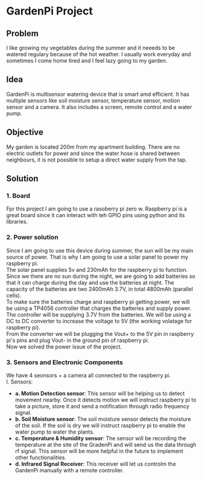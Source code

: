 # GardenPi Project
## Problem
I like growing my vegetables during the summer and it neeeds to be watered regulary because of the hot weather. I usually work everyday and sometimes I come home tired and I feel lazy going to my garden.
## Idea
GardenPi is multisensor watering device that is smart amd efficient. It has multiple sensors like soil moisture sensor, temperature sensor, motion sensor and a camera. It also includes a screen, remote control and a water pump.
## Objective
My garden is located 200m from my apartment building. There are no electric outlets for power and since the water hose is shared between neighbours, it is not possible to setup a direct water supply from the tap.
## Solution
### 1. Board
Fpr this project I am going to use a rasoberry pi zero w. Raspberry pi is a great board since it can interact with teh GPIO pins using python and its libraries.
### 2. Power solution
Since I am going to use this device during summer, the sun will be my main source of power. That is why I am going to use a solar panel to power my raspberry pi.<br>
The solar panel supplies 5v and 230mAh for the raspberry pi to function. Since we there are no sun during the night, we are going to add batteries so that it can charge during the day and use the batteries at night. The capacity of the batteries are two 2400mAh 3.7V, in total 4800mAh (parallel cells).<br>
To make sure the batteries charge and raspberry pi getting power, we will be using a TP4056 controller that charges the batteries and supply power.<br>
The controller will be supplying 3.7V from the batteries. We will be using a DC to DC converter to increase the voltage to 5V (the working volatage for raspberry pi).<br>
From the converter we will be plugging the Vout+ to the 5V pin in raspberry pi's pins and plug Vout- in the ground pin of raspberry pi.<br>
Now we solved the power issue of the project.<br>
### 3. Sensors and Electronic Components
We have 4 seonsors + a camera all connected to the raspberry pi.<br>
I. Sensors:
   - **a. Motion Detection sensor**:
This sensor will be helping us to detect movement nearby. Once it detects motion we will instruct raspberry pi to take a picture, store it and send a notification through radio frequency signal.
   - **b. Soil Moisture sensor**:
The soil moisture sensor detects the moisture of the soil. If the soil is dry we will instruct raspberry pi to enable the water pump to water the plants.
   - **c. Temperature & Humidity sensor**:
The sensor will be recording the temperature at the site of the GradenPi and will send us the data through rf signal. This sensor will be more helpful in the future to implement other functionalities.
   - **d. Infrared Signal Receiver**:
This receiver will let us controlm the GardenPi manually with a remote controller.
